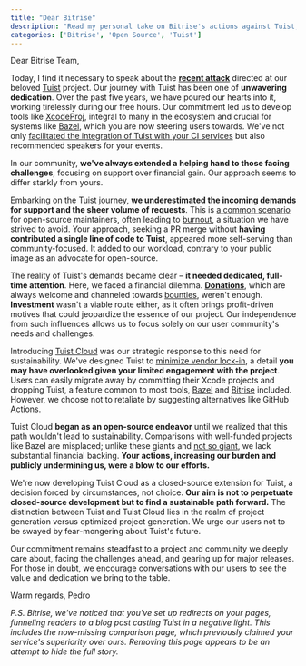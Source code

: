 ```yaml
---
title: "Dear Bitrise"
description: "Read my personal take on Bitrise's actions against Tuist, and how we're rallying as a community to uphold our values and vision."
categories: ['Bitrise', 'Open Source', 'Tuist']
---
```


Dear Bitrise Team,

Today, I find it necessary to speak about the [**recent attack**](https://bitrise.io/blog/post/tuist-bitrise-build-cache-update) directed at our beloved [Tuist](https://tuist.io) project. Our journey with Tuist has been one of **unwavering dedication**. Over the past five years, we have poured our hearts into it, working tirelessly during our free hours. Our commitment led us to develop tools like [XcodeProj](https://github.com/tuist/xcodeproj), integral to many in the ecosystem and crucial for systems like [Bazel](https://github.com/MobileNativeFoundation/rules_xcodeproj), which you are now steering users towards. We've not only [facilitated the integration of Tuist with your CI services](https://github.com/tuist/bitrise-step-tuist) but also recommended speakers for your events.

In our community, **we've always extended a helping hand to those facing challenges**, focusing on support over financial gain. Our approach seems to differ starkly from yours.

Embarking on the Tuist journey, **we underestimated the incoming demands for support and the sheer volume of requests**. This is [a common scenario](https://www.youtube.com/watch?v=XZ3w_jec1v8) for open-source maintainers, often leading to [burnout](https://opensource.com/article/21/7/burnout-open-source), a situation we have strived to avoid. Your approach, seeking a PR merge without **having contributed a single line of code to Tuist**, appeared more self-serving than community-focused. It added to our workload, contrary to your public image as an advocate for open-source.

The reality of Tuist's demands became clear – **it needed dedicated, full-time attention**. Here, we faced a financial dilemma. [**Donations**](https://github.com/sponsors/tuist), which are always welcome and channeled towards [bounties](https://github.com/tuist/tuist/discussions/4982), weren't enough. **Investment** wasn't a viable route either, as it often brings profit-driven motives that could jeopardize the essence of our project. Our independence from such influences allows us to focus solely on our user community's needs and challenges.

Introducing [Tuist Cloud](https://tuist.io/cloud/) was our strategic response to this need for sustainability. We've designed Tuist to [minimize vendor lock-in](https://docs.tuist.io/tutorial/faq#what-if-the-tool-is-deprecated-at-some-point), a detail **you may have overlooked given your limited engagement with the project**. Users can easily migrate away by committing their Xcode projects and dropping Tuist, a feature common to most tools, [Bazel](https://bazel.build) and [Bitrise](https://bitrise.io) included. However, we choose not to retaliate by suggesting alternatives like GitHub Actions.

Tuist Cloud **began as an open-source endeavor** until we realized that this path wouldn't lead to sustainability. Comparisons with well-funded projects like Bazel are misplaced; unlike these giants and [not so giant](https://bitrise.io/blog/post/weve-raised-60m-series-c-to-help-you-be-faster-more-efficient-and-more-successful-on-mobile), we lack substantial financial backing. **Your actions, increasing our burden and publicly undermining us, were a blow to our efforts.**

We're now developing Tuist Cloud as a closed-source extension for Tuist, a decision forced by circumstances, not choice. **Our aim is not to perpetuate closed-source development but to find a sustainable path forward.** The distinction between Tuist and Tuist Cloud lies in the realm of project generation versus optimized project generation. We urge our users not to be swayed by fear-mongering about Tuist's future.

Our commitment remains steadfast to a project and community we deeply care about, facing the challenges ahead, and gearing up for major releases. For those in doubt, we encourage conversations with our users to see the value and dedication we bring to the table.

Warm regards,
Pedro

*P.S. Bitrise, we've noticed that you've set up redirects on your pages, funneling readers to a blog post casting Tuist in a negative light. This includes the now-missing comparison page, which previously claimed your service's superiority over ours. Removing this page appears to be an attempt to hide the full story.*
